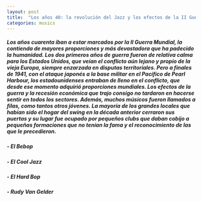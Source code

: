 ```yaml
---
layout: post
title:  "Los años 40: la revolución del Jazz y los efectos de la II Guerra Mundial"
categories: musics
---
```

 
<h5>Los años cuarenta iban a estar marcados por la II Guerra Mundial, la contienda de mayores proporciones y más devastadora que ha padecido la humanidad. Los dos primeros años de guerra fueron de relativa calma para los Estados Unidos, que veían el conflicto aún lejano y propio de la vieja Europa, siempre enzarzada en disputas territoriales. Pero a finales de 1941, con el ataque japonés a la base militar en el Pacífico de Pearl Harbour, los estadounidenses entraban de lleno en el conflicto, que desde ese momento adquirió proporciones mundiales. Los efectos de la guerra y la recesión económica que trajo consigo no tardaron en hacerse sentir en todos los sectores. Además, muchos músicos fueron llamados a filas, como tantos otros jóvenes. La mayoría de los grandes locales que habían sido el hogar del swing en la década anterior cerraron sus puertas y su lugar fue ocupado por pequeños clubs que daban cobijo a pequeñas formaciones que no tenían la fama y el reconocimiento de las que le precedieron.</h5>

<h5>- El Bebop</h5>
<h5>- El Cool Jazz</h5>
<h5>- El Hard Bop</h5>
<h5>- Rudy Van Gelder</h5>

